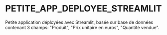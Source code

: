 # PETITE_APP_DEPLOYEE_STREAMLIT
Petite application déployées avec Streamlit, basée sur base de données contenant 3 champs: "Produit", "Prix unitaire en euros", "Quantité vendue".
